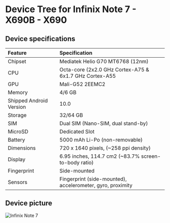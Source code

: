# Device Tree for Infinix Note 7 - X690B - X690

## Device specifications

| Feature                 | Specification                                                   |
| :---------------------- | :---------------------------------------------------------------|
| Chipset                 | Mediatek Helio G70 MT6768 (12nm)                                |
| CPU                     | Octa-core (2x2.0 GHz Cortex-A75 & 6x1.7 GHz Cortex-A55          |
| GPU                     | Mali-G52 2EEMC2                                                 |
| Memory                  | 4/6 GB                                                          |
| Shipped Android Version | 10.0                                                            |
| Storage                 | 32/64 GB                                                        |
| SIM                     | Dual SIM (Nano-SIM, dual stand-by)                              |
| MicroSD                 | Dedicated Slot                                                  |
| Battery                 | 5000 mAh Li-Po (non-removable)                                  |
| Dimensions              | 720 x 1640 pixels, (~258 ppi density)                           |
| Display                 | 6.95 inches, 114.7 cm2 (~83.7% screen-to-body ratio)            |
| Fingerprint             | Side-mounted                                                    |
| Sensors                 | Fingerprint (side-mounted), accelerometer, gyro, proximity      |

## Device picture

![Infinix Note 7](https://fdn2.gsmarena.com/vv/pics/infinix/infinix-note7-1.jpg)
